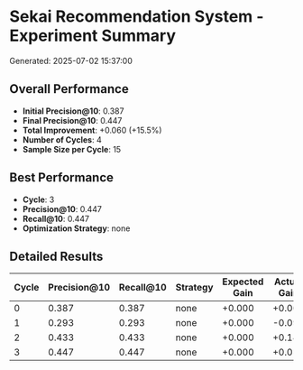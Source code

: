 # Sekai Recommendation System - Experiment Summary

Generated: 2025-07-02 15:37:00

## Overall Performance

- **Initial Precision@10**: 0.387
- **Final Precision@10**: 0.447
- **Total Improvement**: +0.060 (+15.5%)
- **Number of Cycles**: 4
- **Sample Size per Cycle**: 15

## Best Performance

- **Cycle**: 3
- **Precision@10**: 0.447
- **Recall@10**: 0.447
- **Optimization Strategy**: none

## Detailed Results

| Cycle | Precision@10 | Recall@10 | Strategy | Expected Gain | Actual Gain |
|-------|-------------|-----------|----------|---------------|-------------|
| 0 | 0.387 | 0.387 | none | +0.000 | +0.000 |
| 1 | 0.293 | 0.293 | none | +0.000 | -0.093 |
| 2 | 0.433 | 0.433 | none | +0.000 | +0.140 |
| 3 | 0.447 | 0.447 | none | +0.000 | +0.013 |